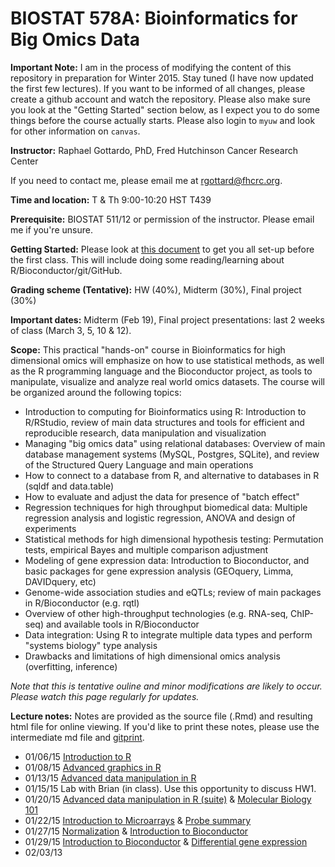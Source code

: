 BIOSTAT 578A: Bioinformatics for Big Omics Data
===============================================

**Important Note:** I am in the process of modifying the content of this repository in preparation for Winter 2015. Stay tuned (I have now updated the first few lectures). If you want to be informed of all changes, please create a github account and watch the repository. Please also make sure you look at the "Getting Started" section below, as I expect you to do some things before the course actually starts. Please also login to `myuw` and look for other information on `canvas`.

**Instructor:** Raphael Gottardo, PhD, Fred Hutchinson Cancer Research Center

If you need to contact me, please email me at <rgottard@fhcrc.org>.

**Time and location:**
T & Th	9:00-10:20	HST T439

**Prerequisite:** BIOSTAT 511/12 or permission of the instructor. Please email me if you're unsure.

**Getting Started:** Please look at [this document](https://github.com/raphg/Biostat-578/blob/master/getting_started.md) to get you all set-up before the first class. This will include doing some reading/learning about R/Bioconductor/git/GitHub. 

**Grading scheme (Tentative):** HW (40%), Midterm (30%), Final project (30%)

**Important dates:** Midterm (Feb 19), Final project presentations: last 2 weeks of class (March 3, 5, 10 & 12).

**Scope:** This practical "hands-on" course in Bioinformatics for high dimensional omics will emphasize on how to use statistical methods, as well as the R programming language and the Bioconductor project, as tools to manipulate, visualize and analyze real world omics datasets. The course will be organized around the following topics:
- Introduction to computing for Bioinformatics using R: Introduction to R/RStudio, review of main data structures and tools for efficient and reproducible research, data manipulation and visualization
- Managing "big omics data" using relational databases: Overview of main database management systems (MySQL, Postgres, SQLite), and review of the Structured Query Language and main operations
- How to connect to a database from R, and alternative to databases in R (sqldf and data.table)
- How to evaluate and adjust the data for presence of "batch effect"
- Regression techniques for high throughput biomedical data: Multiple regression analysis and logistic regression, ANOVA and design of experiments
- Statistical methods for high dimensional hypothesis testing: Permutation tests, empirical Bayes and multiple comparison adjustment
- Modeling of gene expression data: Introduction to Bioconductor, and basic packages for gene expression analysis (GEOquery, Limma, DAVIDquery, etc)
- Genome-wide association studies and eQTLs; review of main packages in R/Bioconductor (e.g. rqtl)
- Overview of other high-throughput technologies (e.g. RNA-seq, ChIP-seq) and available tools in R/Bioconductor
- Data integration: Using R to integrate multiple data types and perform "systems biology" type analysis
- Drawbacks and limitations of high dimensional omics analysis (overfitting, inference)

*Note that this is tentative ouline and minor modifications are likely to occur. Please watch this page regularly for updates.*

**Lecture notes:**
Notes are provided as the source file (.Rmd) and resulting html file for online viewing. If you'd like to print these notes, please use the intermediate md file and [gitprint](http://gitprint.com/).
- 01/06/15 [Introduction to R](https://github.com/raphg/Biostat-578/blob/master/Introduction_to_R.Rmd) 
- 01/08/15 [Advanced graphics in R](https://github.com/raphg/Biostat-578/blob/master/Advanced_graphics_in_R.Rmd)
- 01/13/15 [Advanced data manipulation in R](https://github.com/raphg/Biostat-578/blob/master/Advanced_data_manipulation.Rmd)
- 01/15/15 Lab with Brian (in class). Use this opportunity to discuss HW1.
- 01/20/15 [Advanced data manipulation in R (suite)](https://github.com/raphg/Biostat-578/blob/master/Advanced_data_manipulation.Rmd) & [Molecular Biology 101](https://github.com/raphg/Biostat-578/blob/master/Biology_basics.Rmd)
- 01/22/15 [Introduction to Microarrays](Microarrays.Rmd) & [Probe summary](Probe_summary.Rmd)
- 01/27/15 [Normalization](Normalization.Rmd) & [Introduction to Bioconductor](Bioconductor_intro.Rmd)
- 01/29/15 [Introduction to Bioconductor](Bioconductor_intro.Rmd) & [Differential gene expression](Differential_expression.Rmd)
- 02/03/13
